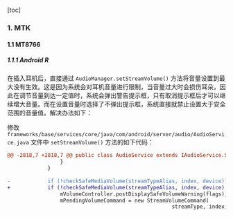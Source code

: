 [toc]

### 1. MTK

#### 1.1 MT8766

##### 1.1.1 Android R

在插入耳机后，直接通过 `AudioManager.setStreamVolume()` 方法将音量设置到最大没有生效。这是因为系统会对耳机音量进行限制，当音量过大时会损伤耳朵，因此在调节音量到达一定值时，系统会弹出警告提示框，只有取消提示框后才可以继续增大音量。而在设置音量时选择了不弹出提示框，系统直接就禁止设置大于安全范围的音量值。解决办法如下：

修改 `frameworks/base/services/core/java/com/android/server/audio/AudioService.java` 文件中 `setStreamVolume()` 方法的如下代码：

```diff
@@ -2818,7 +2818,7 @@ public class AudioService extends IAudioService.Stub
                 }
             }
 
-            if (!checkSafeMediaVolume(streamTypeAlias, index, device)) {
+            if (!checkSafeMediaVolume(streamTypeAlias, index, device) && !SystemProperties.getBoolean("persist.sys.factory_test_run", false)) {
                 mVolumeController.postDisplaySafeVolumeWarning(flags);
                 mPendingVolumeCommand = new StreamVolumeCommand(
                                                     streamType, index, flags, device);
```

